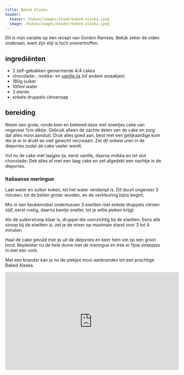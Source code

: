 ```yaml
---
title: Baked Alaska
header:
  teaser: /koken/images/thumb/baked-alaska.jpeg
  image: /koken/images/header/baked-alaska.jpeg
---
```


Dit is mijn variatie op een recept van Gordon Ramsey. Bekijk zeker de video onderaan, want zijn stijl is toch onovertroffen.

## ingrediënten

* 2 zelf-gebakken gemarmerde 4/4 cakes
* chocolade-, mokka- en [vanille ijs](Vanille_Roomijs) (of andere smaakjes)
* 180g suiker
* 100ml water
* 3 eieren
* enkele druppels citroensap

## bereiding

Neem een grote, ronde kom en bekleed deze met sneetjes cake van ongeveer 1cm diktje. Gebruik alleen de zachte delen van de cake en zorg dat alles mooi aansluit. Druk alles goed aan, best met een gelijkaardige kom die je er in drukt en met gewicht verzwaart. Zet dit enkele uren in de diepvries zodat de cake vaster wordt.

Vul nu de cake met laagjes ijs, eerst vanille, daarna mokka en tot slot chocolade. Dek alles af met een laag cake en zet afgedekt een nachtje in de diepvries.

### Italiaanse meringue

Laat water en suiker koken, tot het water verdampt is. Dit duurt ongeveer 3 minuten, tot de bellen groter worden, en de verkleuring bijna begint.

Mix in een keukenrobot ondertussen 3 eiwitten met enkele druppels citroen stijf, eerst rustig, daarna beetje sneller, tot je witte pieken krijgt.

Als de suikersiroop klaar is, druppel die voorzichtig bij de eiwitten. Eens alle siroop bij de eiwitten is, zet je de mixer op maximale stand voor 3 tot 4 minuten.

Haal de cake gevuld met ijs uit de diepvries en keer hem om op een groot bord. Bepleister nu de hele dome met de meringue en trek er fijne streepjes in met een vork.

Met een brander kan je nu de piekjes mooi aanbranden tot een prachtige Baked Alaska.

<iframe width="560" height="315" src="https://www.youtube.com/embed/k4jZdQm1yHc" frameborder="0" gesture="media" allow="encrypted-media" allowfullscreen></iframe>
